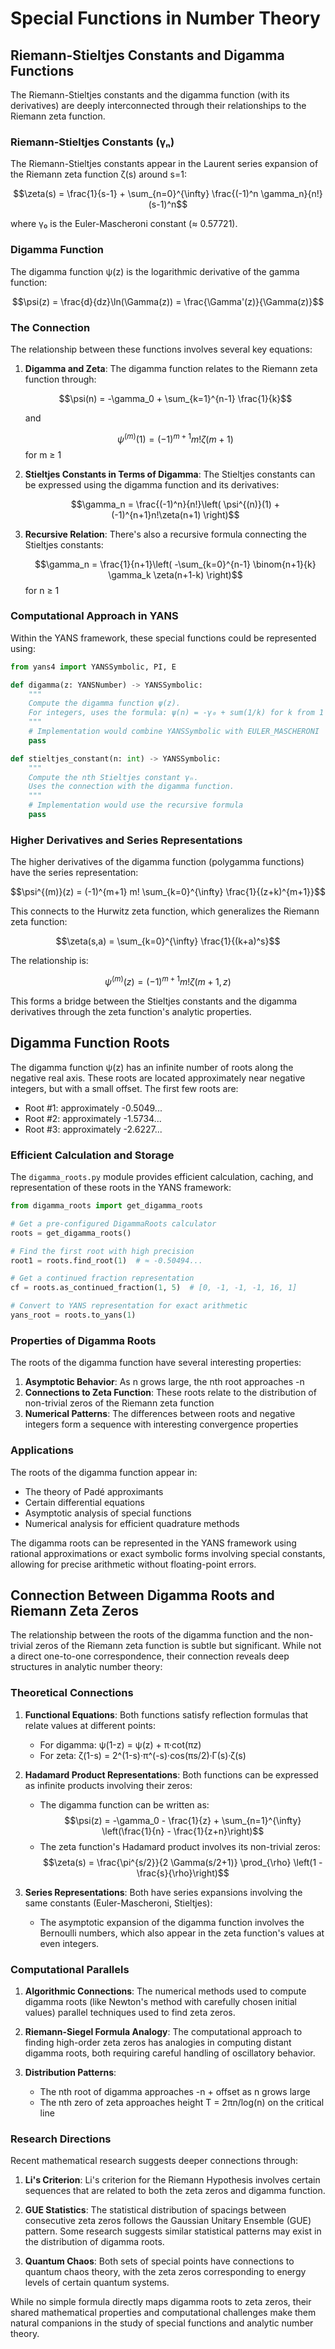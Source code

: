 # Special Functions in Number Theory

## Riemann-Stieltjes Constants and Digamma Functions

The Riemann-Stieltjes constants and the digamma function (with its derivatives) are deeply interconnected through their relationships to the Riemann zeta function.

### Riemann-Stieltjes Constants (γₙ)

The Riemann-Stieltjes constants appear in the Laurent series expansion of the Riemann zeta function ζ(s) around s=1:

$$\zeta(s) = \frac{1}{s-1} + \sum_{n=0}^{\infty} \frac{(-1)^n \gamma_n}{n!} (s-1)^n$$

where γ₀ is the Euler-Mascheroni constant (≈ 0.57721).

### Digamma Function

The digamma function ψ(z) is the logarithmic derivative of the gamma function:

$$\psi(z) = \frac{d}{dz}\ln(\Gamma(z)) = \frac{\Gamma'(z)}{\Gamma(z)}$$

### The Connection

The relationship between these functions involves several key equations:

1. **Digamma and Zeta**: The digamma function relates to the Riemann zeta function through:

   $$\psi(n) = -\gamma_0 + \sum_{k=1}^{n-1} \frac{1}{k}$$
   
   and
   
   $$\psi^{(m)}(1) = (-1)^{m+1} m! \zeta(m+1)$$ for m ≥ 1

2. **Stieltjes Constants in Terms of Digamma**: The Stieltjes constants can be expressed using the digamma function and its derivatives:

   $$\gamma_n = \frac{(-1)^n}{n!}\left( \psi^{(n)}(1) + (-1)^{n+1}n!\zeta(n+1) \right)$$

3. **Recursive Relation**: There's also a recursive formula connecting the Stieltjes constants:

   $$\gamma_n = \frac{1}{n+1}\left( -\sum_{k=0}^{n-1} \binom{n+1}{k} \gamma_k \zeta(n+1-k) \right)$$ for n ≥ 1

### Computational Approach in YANS

Within the YANS framework, these special functions could be represented using:

```python
from yans4 import YANSSymbolic, PI, E

def digamma(z: YANSNumber) -> YANSSymbolic:
    """
    Compute the digamma function ψ(z).
    For integers, uses the formula: ψ(n) = -γ₀ + sum(1/k) for k from 1 to n-1
    """
    # Implementation would combine YANSSymbolic with EULER_MASCHERONI
    pass

def stieltjes_constant(n: int) -> YANSSymbolic:
    """
    Compute the nth Stieltjes constant γₙ.
    Uses the connection with the digamma function.
    """
    # Implementation would use the recursive formula
    pass
```

### Higher Derivatives and Series Representations

The higher derivatives of the digamma function (polygamma functions) have the series representation:

$$\psi^{(m)}(z) = (-1)^{m+1} m! \sum_{k=0}^{\infty} \frac{1}{(z+k)^{m+1}}$$

This connects to the Hurwitz zeta function, which generalizes the Riemann zeta function:

$$\zeta(s,a) = \sum_{k=0}^{\infty} \frac{1}{(k+a)^s}$$

The relationship is:

$$\psi^{(m)}(z) = (-1)^{m+1} m! \zeta(m+1,z)$$

This forms a bridge between the Stieltjes constants and the digamma derivatives through the zeta function's analytic properties.

## Digamma Function Roots

The digamma function ψ(z) has an infinite number of roots along the negative real axis. These roots are located approximately near negative integers, but with a small offset. The first few roots are:

- Root #1: approximately -0.5049...
- Root #2: approximately -1.5734...
- Root #3: approximately -2.6227...

### Efficient Calculation and Storage

The `digamma_roots.py` module provides efficient calculation, caching, and representation of these roots in the YANS framework:

```python
from digamma_roots import get_digamma_roots

# Get a pre-configured DigammaRoots calculator
roots = get_digamma_roots()

# Find the first root with high precision
root1 = roots.find_root(1)  # ≈ -0.50494...

# Get a continued fraction representation
cf = roots.as_continued_fraction(1, 5)  # [0, -1, -1, -1, 16, 1]

# Convert to YANS representation for exact arithmetic
yans_root = roots.to_yans(1)
```

### Properties of Digamma Roots

The roots of the digamma function have several interesting properties:

1. **Asymptotic Behavior**: As n grows large, the nth root approaches -n
2. **Connections to Zeta Function**: These roots relate to the distribution of non-trivial zeros of the Riemann zeta function
3. **Numerical Patterns**: The differences between roots and negative integers form a sequence with interesting convergence properties

### Applications

The roots of the digamma function appear in:

- The theory of Padé approximants
- Certain differential equations
- Asymptotic analysis of special functions
- Numerical analysis for efficient quadrature methods

The digamma roots can be represented in the YANS framework using rational approximations or exact symbolic forms involving special constants, allowing for precise arithmetic without floating-point errors.

## Connection Between Digamma Roots and Riemann Zeta Zeros

The relationship between the roots of the digamma function and the non-trivial zeros of the Riemann zeta function is subtle but significant. While not a direct one-to-one correspondence, their connection reveals deep structures in analytic number theory:

### Theoretical Connections

1. **Functional Equations**: Both functions satisfy reflection formulas that relate values at different points:
   - For digamma: ψ(1-z) = ψ(z) + π·cot(πz)
   - For zeta: ζ(1-s) = 2^(1-s)·π^(-s)·cos(πs/2)·Γ(s)·ζ(s)

2. **Hadamard Product Representations**: Both functions can be expressed as infinite products involving their zeros:
   - The digamma function can be written as: 
     $$\psi(z) = -\gamma_0 - \frac{1}{z} + \sum_{n=1}^{\infty} \left(\frac{1}{n} - \frac{1}{z+n}\right)$$
   - The zeta function's Hadamard product involves its non-trivial zeros:
     $$\zeta(s) = \frac{\pi^{s/2}}{2 \Gamma(s/2+1)} \prod_{\rho} \left(1 - \frac{s}{\rho}\right)$$

3. **Series Representations**: Both have series expansions involving the same constants (Euler-Mascheroni, Stieltjes):
   - The asymptotic expansion of the digamma function involves the Bernoulli numbers, which also appear in the zeta function's values at even integers.

### Computational Parallels

1. **Algorithmic Connections**: The numerical methods used to compute digamma roots (like Newton's method with carefully chosen initial values) parallel techniques used to find zeta zeros.

2. **Riemann-Siegel Formula Analogy**: The computational approach to finding high-order zeta zeros has analogies in computing distant digamma roots, both requiring careful handling of oscillatory behavior.

3. **Distribution Patterns**: 
   - The nth root of digamma approaches -n + offset as n grows large
   - The nth zero of zeta approaches height T = 2πn/log(n) on the critical line

### Research Directions

Recent mathematical research suggests deeper connections through:

1. **Li's Criterion**: Li's criterion for the Riemann Hypothesis involves certain sequences that are related to both the zeta zeros and digamma function.

2. **GUE Statistics**: The statistical distribution of spacings between consecutive zeta zeros follows the Gaussian Unitary Ensemble (GUE) pattern. Some research suggests similar statistical patterns may exist in the distribution of digamma roots.

3. **Quantum Chaos**: Both sets of special points have connections to quantum chaos theory, with the zeta zeros corresponding to energy levels of certain quantum systems.

While no simple formula directly maps digamma roots to zeta zeros, their shared mathematical properties and computational challenges make them natural companions in the study of special functions and analytic number theory.

